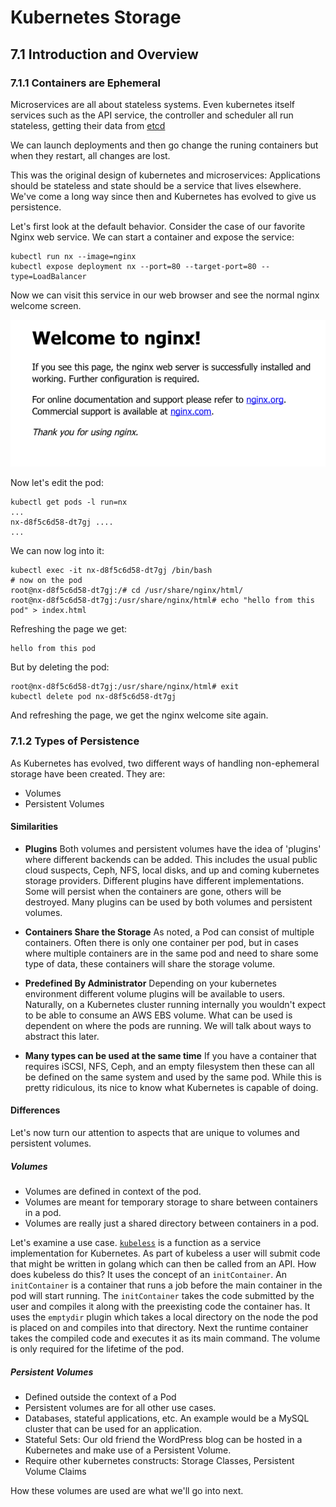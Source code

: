 # Kubernetes Storage

## 7.1 Introduction and Overview

### 7.1.1 Containers are Ephemeral 
Microservices are all about stateless systems.  Even kubernetes itself services such as the API service, the controller and scheduler all run stateless, getting their data from [etcd](https://coreos.com/etcd/)

We can launch deployments and then go change the runing containers but when they restart, all changes are lost. 

This was the original design of kubernetes and microservices:  Applications should be stateless and state should be a service that lives elsewhere.  We've come a long way since then and Kubernetes has evolved to give us persistence.  

Let's first look at the default behavior.  Consider the case of our favorite Nginx web service.  We can start a container and expose the service: 

```
kubectl run nx --image=nginx 
kubectl expose deployment nx --port=80 --target-port=80 --type=LoadBalancer
```

Now we can visit this service in our web browser and see the normal nginx welcome screen. 

![img](images/01.png)

Now let's edit the pod: 

```
kubectl get pods -l run=nx
...
nx-d8f5c6d58-dt7gj ....
...
```
We can now log into it: 

```
kubectl exec -it nx-d8f5c6d58-dt7gj /bin/bash
# now on the pod
root@nx-d8f5c6d58-dt7gj:/# cd /usr/share/nginx/html/
root@nx-d8f5c6d58-dt7gj:/usr/share/nginx/html# echo "hello from this pod" > index.html
```

Refreshing the page we get: 

```
hello from this pod
```

But by deleting the pod: 
 
```
root@nx-d8f5c6d58-dt7gj:/usr/share/nginx/html# exit
kubectl delete pod nx-d8f5c6d58-dt7gj
```

And refreshing the page, we get the nginx welcome site again.  

### 7.1.2 Types of Persistence

As Kubernetes has evolved, two different ways of handling non-ephemeral storage have been created.  They are:

* Volumes
* Persistent Volumes

#### Similarities

* __Plugins__ Both volumes and persistent volumes have the idea of 'plugins' where different backends can be added.  This includes the usual public cloud suspects, Ceph, NFS, local disks, and up and coming kubernetes storage providers. Different plugins have different implementations.  Some will persist when the containers are gone, others will be destroyed. Many plugins can be used by both volumes and persistent volumes. 

* __Containers Share the Storage__ As noted, a Pod can consist of multiple containers.  Often there is only one container per pod, but in cases where multiple containers are in the same pod and need to share some type of data, these containers will share the storage volume.  

* __Predefined By Administrator__ Depending on your kubernetes environment different volume plugins will be available to users. Naturally, on a Kubernetes cluster running internally you wouldn't expect to be able to consume an AWS EBS volume. What can be used is dependent on where the pods are running.  We will talk about ways to abstract this later.

* __Many types can be used at the same time__ If you have a container that requires iSCSI, NFS, Ceph, and an empty filesystem then these can all be defined on the same system and used by the same pod.  While this is pretty ridiculous, its nice to know what Kubernetes is capable of doing. 

#### Differences

Let's now turn our attention to aspects that are unique to volumes and persistent volumes.

##### Volumes

* Volumes are defined in context of the pod.
* Volumes are meant for temporary storage to share between containers in a pod. 
* Volumes are really just a shared directory between containers in a pod.  

Let's examine a use case. [`kubeless`](https://kubeless.io) is a function as a service implementation for Kubernetes.  As part of kubeless a user will submit code that might be written in golang which can then be called from an API.  How does kubeless do this?  It uses the concept of an `initContainer`.  An `initContainer` is a container that runs a job before the main container in the pod will start running.  The `initContainer` takes the code submitted by the user and compiles it along with the preexisting code the container has.  It uses the `emptydir` plugin which takes a local directory on the node the pod is placed on and compiles into that directory.  Next the runtime container takes the compiled code and executes it as its main command.  The volume is only required for the lifetime of the pod.  

##### Persistent Volumes

* Defined outside the context of a Pod
* Persistent volumes are for all other use cases.  
* Databases, stateful applications, etc.  An example would be a MySQL cluster that can be used for an application.  
* Stateful Sets: Our old friend the WordPress blog can be hosted in a Kubernetes and make use of a Persistent Volume. 
* Require other kubernetes constructs: Storage Classes, Persistent Volume Claims

How these volumes are used are what we'll go into next. 

